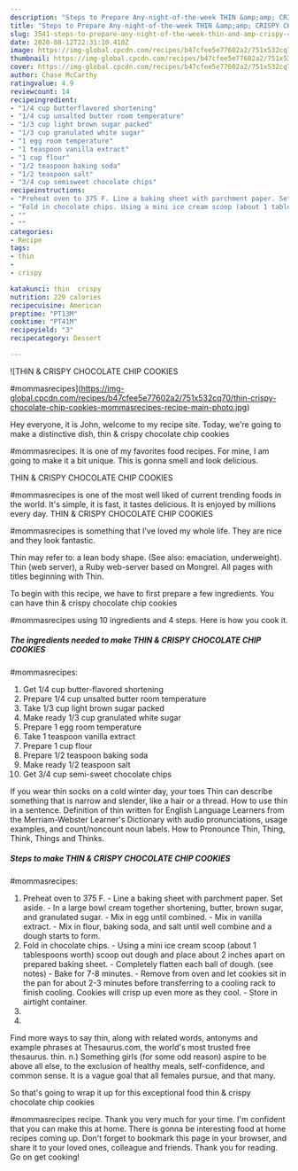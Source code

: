 ```yaml
---
description: "Steps to Prepare Any-night-of-the-week THIN &amp;amp; CRISPY CHOCOLATE CHIP COOKIES  #mommasrecipes"
title: "Steps to Prepare Any-night-of-the-week THIN &amp;amp; CRISPY CHOCOLATE CHIP COOKIES  #mommasrecipes"
slug: 3541-steps-to-prepare-any-night-of-the-week-thin-and-amp-crispy-chocolate-chip-cookies-mommasrecipes
date: 2020-08-12T22:31:10.410Z
image: https://img-global.cpcdn.com/recipes/b47cfee5e77602a2/751x532cq70/thin-crispy-chocolate-chip-cookies-mommasrecipes-recipe-main-photo.jpg
thumbnail: https://img-global.cpcdn.com/recipes/b47cfee5e77602a2/751x532cq70/thin-crispy-chocolate-chip-cookies-mommasrecipes-recipe-main-photo.jpg
cover: https://img-global.cpcdn.com/recipes/b47cfee5e77602a2/751x532cq70/thin-crispy-chocolate-chip-cookies-mommasrecipes-recipe-main-photo.jpg
author: Chase McCarthy
ratingvalue: 4.9
reviewcount: 14
recipeingredient:
- "1/4 cup butterflavored shortening"
- "1/4 cup unsalted butter room temperature"
- "1/3 cup light brown sugar packed"
- "1/3 cup granulated white sugar"
- "1 egg room temperature"
- "1 teaspoon vanilla extract"
- "1 cup flour"
- "1/2 teaspoon baking soda"
- "1/2 teaspoon salt"
- "3/4 cup semisweet chocolate chips"
recipeinstructions:
- "Preheat oven to 375 F. Line a baking sheet with parchment paper. Set aside. In a large bowl cream together shortening, butter, brown sugar, and granulated sugar. Mix in egg until combined. Mix in vanilla extract. Mix in flour, baking soda, and salt until well combine and a dough starts to form."
- "Fold in chocolate chips. Using a mini ice cream scoop (about 1 tablespoons worth) scoop out dough and place about 2 inches apart on prepared baking sheet. Completely flatten each ball of dough. (see notes) Bake for 7-8 minutes. Remove from oven and let cookies sit in the pan for about 2-3 minutes before transferring to a cooling rack to finish cooling. Cookies will crisp up even more as they cool. Store in airtight container."
- ""
- ""
categories:
- Recipe
tags:
- thin
- 
- crispy

katakunci: thin  crispy 
nutrition: 220 calories
recipecuisine: American
preptime: "PT13M"
cooktime: "PT41M"
recipeyield: "3"
recipecategory: Dessert

---
```



![THIN &amp; CRISPY CHOCOLATE CHIP COOKIES

#mommasrecipes](https://img-global.cpcdn.com/recipes/b47cfee5e77602a2/751x532cq70/thin-crispy-chocolate-chip-cookies-mommasrecipes-recipe-main-photo.jpg)

Hey everyone, it is John, welcome to my recipe site. Today, we're going to make a distinctive dish, thin &amp; crispy chocolate chip cookies

#mommasrecipes. It is one of my favorites food recipes. For mine, I am going to make it a bit unique. This is gonna smell and look delicious.

THIN &amp; CRISPY CHOCOLATE CHIP COOKIES

#mommasrecipes is one of the most well liked of current trending foods in the world. It's simple, it is fast, it tastes delicious. It is enjoyed by millions every day. THIN &amp; CRISPY CHOCOLATE CHIP COOKIES

#mommasrecipes is something that I've loved my whole life. They are nice and they look fantastic.

Thin may refer to: a lean body shape. (See also: emaciation, underweight). Thin (web server), a Ruby web-server based on Mongrel. All pages with titles beginning with Thin.


To begin with this recipe, we have to first prepare a few ingredients. You can have thin &amp; crispy chocolate chip cookies

#mommasrecipes using 10 ingredients and 4 steps. Here is how you cook it.

<!--inarticleads1-->

##### The ingredients needed to make THIN &amp; CRISPY CHOCOLATE CHIP COOKIES

#mommasrecipes:

1. Get 1/4 cup butter-flavored shortening
1. Prepare 1/4 cup unsalted butter room temperature
1. Take 1/3 cup light brown sugar packed
1. Make ready 1/3 cup granulated white sugar
1. Prepare 1 egg room temperature
1. Take 1 teaspoon vanilla extract
1. Prepare 1 cup flour
1. Prepare 1/2 teaspoon baking soda
1. Make ready 1/2 teaspoon salt
1. Get 3/4 cup semi-sweet chocolate chips


If you wear thin socks on a cold winter day, your toes Thin can describe something that is narrow and slender, like a hair or a thread. How to use thin in a sentence. Definition of thin written for English Language Learners from the Merriam-Webster Learner&#39;s Dictionary with audio pronunciations, usage examples, and count/noncount noun labels. How to Pronounce Thin, Thing, Think, Things and Thinks. 

<!--inarticleads2-->

##### Steps to make THIN &amp; CRISPY CHOCOLATE CHIP COOKIES

#mommasrecipes:

1. Preheat oven to 375 F. - Line a baking sheet with parchment paper. Set aside. - In a large bowl cream together shortening, butter, brown sugar, and granulated sugar. - Mix in egg until combined. - Mix in vanilla extract. - Mix in flour, baking soda, and salt until well combine and a dough starts to form.
1. Fold in chocolate chips. - Using a mini ice cream scoop (about 1 tablespoons worth) scoop out dough and place about 2 inches apart on prepared baking sheet. - Completely flatten each ball of dough. (see notes) - Bake for 7-8 minutes. - Remove from oven and let cookies sit in the pan for about 2-3 minutes before transferring to a cooling rack to finish cooling. Cookies will crisp up even more as they cool. - Store in airtight container.
1. 
1. 


Find more ways to say thin, along with related words, antonyms and example phrases at Thesaurus.com, the world&#39;s most trusted free thesaurus. thin. n.) Something girls (for some odd reason) aspire to be above all else, to the exclusion of healthy meals, self-confidence, and common sense. It is a vague goal that all females pursue, and that many. 

So that's going to wrap it up for this exceptional food thin &amp; crispy chocolate chip cookies

#mommasrecipes recipe. Thank you very much for your time. I'm confident that you can make this at home. There is gonna be interesting food at home recipes coming up. Don't forget to bookmark this page in your browser, and share it to your loved ones, colleague and friends. Thank you for reading. Go on get cooking!
